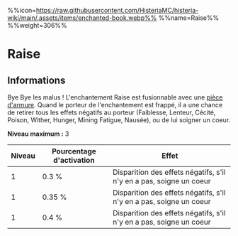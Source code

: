 %%icon=https://raw.githubusercontent.com/HisteriaMC/histeria-wiki/main/.assets/items/enchanted-book.webp%%
%%name=Raise%%
%%weight=306%%

# Raise

## Informations
Bye Bye les malus ! L'enchantement Raise est fusionnable avec une [pièce d'armure](https://histeria.fr/wiki/2-equipement).
Quand le porteur de l'enchantement est frappé, il a une chance de retirer tous les effets négatifs au porteur (Faiblesse, Lenteur, Cécité, Poison, Wither, Hunger, Mining Fatigue, Nausée), ou de lui soigner un coeur.

**Niveau maximum :** 3

| Niveau | Pourcentage d'activation | Effet |
| --- | --- | --- |
| 1 | 0.3 % | Disparition des effets négatifs, s'il n'y en a pas, soigne un coeur |
| 1 | 0.35 % | Disparition des effets négatifs, s'il n'y en a pas, soigne un coeur |
| 1 | 0.4 % | Disparition des effets négatifs, s'il n'y en a pas, soigne un coeur |
